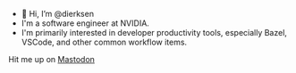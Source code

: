 - 👋 Hi, I’m @dierksen
- I'm a software engineer at NVIDIA.
- I'm primarily interested in developer productivity tools, especially Bazel, VSCode, and other common workflow items.

Hit me up on <a rel="me" href="https://techhub.social/@dierksen">Mastodon</a>
<!---
dierksen/dierksen is a ✨ special ✨ repository because its `README.md` (this file) appears on your GitHub profile.
You can click the Preview link to take a look at your changes.
--->
